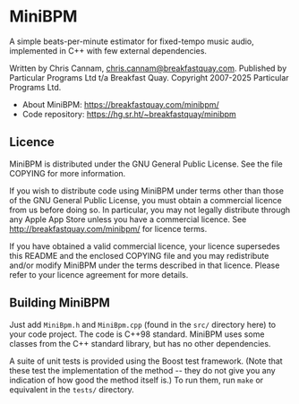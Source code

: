 
# MiniBPM

A simple beats-per-minute estimator for fixed-tempo music audio,
implemented in C++ with few external dependencies.

Written by Chris Cannam, chris.cannam@breakfastquay.com.
Published by Particular Programs Ltd t/a Breakfast Quay.
Copyright 2007-2025 Particular Programs Ltd.

* About MiniBPM: https://breakfastquay.com/minibpm/
* Code repository: https://hg.sr.ht/~breakfastquay/minibpm


## Licence

MiniBPM is distributed under the GNU General Public License. See the
file COPYING for more information.

If you wish to distribute code using MiniBPM under terms other than
those of the GNU General Public License, you must obtain a commercial
licence from us before doing so. In particular, you may not legally
distribute through any Apple App Store unless you have a commercial
licence.  See http://breakfastquay.com/minibpm/ for licence terms.

If you have obtained a valid commercial licence, your licence
supersedes this README and the enclosed COPYING file and you may
redistribute and/or modify MiniBPM under the terms described in that
licence. Please refer to your licence agreement for more details.


## Building MiniBPM

Just add `MiniBpm.h` and `MiniBpm.cpp` (found in the `src/` directory
here) to your code project. The code is C++98 standard. MiniBPM uses
some classes from the C++ standard library, but has no other
dependencies.

A suite of unit tests is provided using the Boost test
framework. (Note that these test the implementation of the method --
they do not give you any indication of how good the method itself is.)
To run them, run `make` or equivalent in the `tests/` directory.

